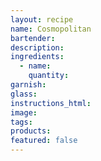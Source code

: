 ```yaml
---
layout: recipe
name: Cosmopolitan
bartender:
description:
ingredients:
  - name:
    quantity:
garnish:
glass:
instructions_html:
image:
tags:
products:
featured: false
---
```

